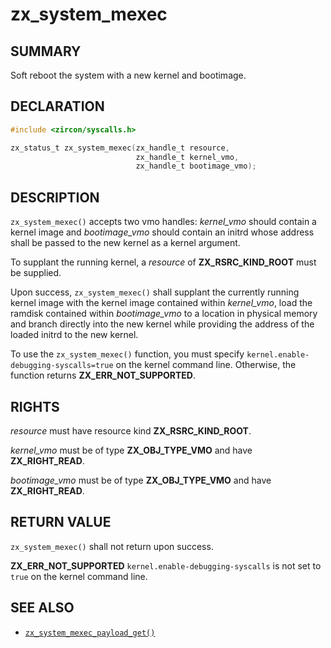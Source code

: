 # zx_system_mexec

## SUMMARY

<!-- Contents of this heading updated by update-docs-from-fidl, do not edit. -->

Soft reboot the system with a new kernel and bootimage.

## DECLARATION

<!-- Contents of this heading updated by update-docs-from-fidl, do not edit. -->

```c
#include <zircon/syscalls.h>

zx_status_t zx_system_mexec(zx_handle_t resource,
                            zx_handle_t kernel_vmo,
                            zx_handle_t bootimage_vmo);
```

## DESCRIPTION

`zx_system_mexec()` accepts two vmo handles: *kernel_vmo* should contain a
kernel image and *bootimage_vmo* should contain an initrd whose address shall
be passed to the new kernel as a kernel argument.

To supplant the running kernel, a *resource* of **ZX_RSRC_KIND_ROOT** must be
supplied.

Upon success, `zx_system_mexec()` shall supplant the currently running kernel
image with the kernel image contained within *kernel_vmo*, load the ramdisk
contained within *bootimage_vmo* to a location in physical memory and branch
directly into the new kernel while providing the address of the loaded initrd
to the new kernel.

To use the `zx_system_mexec()` function, you must specify
`kernel.enable-debugging-syscalls=true` on the kernel command line. Otherwise,
the function returns **ZX_ERR_NOT_SUPPORTED**.

## RIGHTS

<!-- Contents of this heading updated by update-docs-from-fidl, do not edit. -->

*resource* must have resource kind **ZX_RSRC_KIND_ROOT**.

*kernel_vmo* must be of type **ZX_OBJ_TYPE_VMO** and have **ZX_RIGHT_READ**.

*bootimage_vmo* must be of type **ZX_OBJ_TYPE_VMO** and have **ZX_RIGHT_READ**.

## RETURN VALUE

`zx_system_mexec()` shall not return upon success.

**ZX_ERR_NOT_SUPPORTED**  `kernel.enable-debugging-syscalls` is not set to `true`
on the kernel command line.

## SEE ALSO

 - [`zx_system_mexec_payload_get()`]

<!-- References updated by update-docs-from-fidl, do not edit. -->

[`zx_system_mexec_payload_get()`]: system_mexec_payload_get.md
